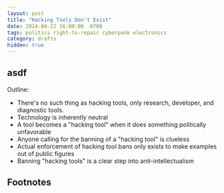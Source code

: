 ```yaml
---
layout: post
title: "Hacking Tools Don't Exist"
date: 2024-04-22 16:00:00 -0700
tags: politics right-to-repair cyberpunk electronics
category: drafts
hidden: true
--- 
```


## asdf
Outline: 
- There's no such thing as hacking tools, only research, developer, and
diagnostic tools. 
- Technology is inherently neutral
- A tool becomes a "hacking tool" when it does something politically unfavorable
- Anyone calling for the banning of a "hacking tool" is clueless 
- Actual enforcement of hacking tool bans only exists to make examples out of
public figures 
- Banning "hacking tools" is a clear step into anti-intellectualism

## Footnotes
